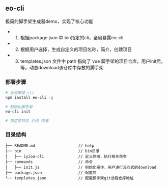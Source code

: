 ## eo-cli
极简的脚手架生成器demo，实现了核心功能

* 1. 根据package.json 中 bin指定的cli，全局暴露eo-cli
* 2. 根据用户选择，生成自定义的项目名称，简介，创建项目
* 3. templates.json 文件中 path 指向了 vue 脚手架的项目仓库，用户init后，等，动态download该仓库中存放的脚手架

### 部署步骤
```bash
# 全局安装 cli
npm install eo-cli -g

# 初始化脚手架
eo-cli init

# 指定项目名 介绍 作者
```
### 目录结构
```
├── README.md                   // help
├── bin                         // bin目录
│   ├── iyiou-cli               // 定义终端，执行相关命令
├── commands                    // 命令
│   ├── init.js                 // 初始化操作，用户进行交互式的download
├── package.json                // 配置项
└── templates.json              // 配置脚手架git远程仓库地址
```